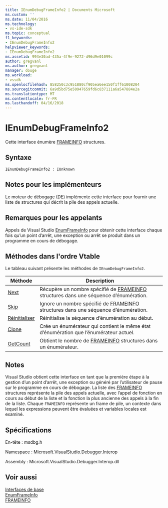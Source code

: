 ```yaml
---
title: IEnumDebugFrameInfo2 | Documents Microsoft
ms.custom: ''
ms.date: 11/04/2016
ms.technology:
- vs-ide-sdk
ms.topic: conceptual
f1_keywords:
- IEnumDebugFrameInfo2
helpviewer_keywords:
- IEnumDebugFrameInfo2
ms.assetid: 994e30ad-435a-4f9e-9272-d96d9e01099c
author: gregvanl
ms.author: gregvanl
manager: douge
ms.workload:
- vssdk
ms.openlocfilehash: 858250c3c951880cf905ea6ee150f1ff61008204
ms.sourcegitcommit: 6a9d5bd75e50947659fd6c837111a6a547884e2a
ms.translationtype: MT
ms.contentlocale: fr-FR
ms.lasthandoff: 04/16/2018
---
```

# <a name="ienumdebugframeinfo2"></a>IEnumDebugFrameInfo2
Cette interface énumère [FRAMEINFO](../../../extensibility/debugger/reference/frameinfo.md) structures.  
  
## <a name="syntax"></a>Syntaxe  
  
```  
IEnumDebugFrameInfo2 : IUnknown  
```  
  
## <a name="notes-for-implementers"></a>Notes pour les implémenteurs  
 Le moteur de débogage (DE) implémente cette interface pour fournir une liste de structures qui décrit la pile des appels actuelle.  
  
## <a name="notes-for-callers"></a>Remarques pour les appelants  
 Appels de Visual Studio [EnumFrameInfo](../../../extensibility/debugger/reference/idebugthread2-enumframeinfo.md) pour obtenir cette interface chaque fois qu’un point d’arrêt, une exception ou arrêt se produit dans un programme en cours de débogage.  
  
## <a name="methods-in-vtable-order"></a>Méthodes dans l'ordre Vtable  
 Le tableau suivant présente les méthodes de `IEnumDebugFrameInfo2`.  
  
|Méthode|Description|  
|------------|-----------------|  
|[Next](../../../extensibility/debugger/reference/ienumdebugframeinfo2-next.md)|Récupère un nombre spécifié de [FRAMEINFO](../../../extensibility/debugger/reference/frameinfo.md) structures dans une séquence d’énumération.|  
|[Skip](../../../extensibility/debugger/reference/ienumdebugframeinfo2-skip.md)|Ignore un nombre spécifié de [FRAMEINFO](../../../extensibility/debugger/reference/frameinfo.md) structures dans une séquence d’énumération.|  
|[Réinitialiser](../../../extensibility/debugger/reference/ienumdebugframeinfo2-reset.md)|Réinitialise la séquence d’énumération au début.|  
|[Clone](../../../extensibility/debugger/reference/ienumdebugframeinfo2-clone.md)|Crée un énumérateur qui contient le même état d’énumération que l’énumérateur actuel.|  
|[GetCount](../../../extensibility/debugger/reference/ienumdebugframeinfo2-getcount.md)|Obtient le nombre de [FRAMEINFO](../../../extensibility/debugger/reference/frameinfo.md) structures dans un énumérateur.|  
  
## <a name="remarks"></a>Notes  
 Visual Studio obtient cette interface en tant que la première étape à la gestion d’un point d’arrêt, une exception ou généré par l’utilisateur de pause sur le programme en cours de débogage. La liste des [FRAMEINFO](../../../extensibility/debugger/reference/frameinfo.md) structures représente la pile des appels actuelle, avec l’appel de fonction en cours au début de la liste et la fonction la plus ancienne des appels à la fin de la liste. Chaque `FRAMEINFO` représente un frame de pile, un contexte dans lequel les expressions peuvent être évaluées et variables locales est examiné.  
  
## <a name="requirements"></a>Spécifications  
 En-tête : msdbg.h  
  
 Namespace : Microsoft.VisualStudio.Debugger.Interop  
  
 Assembly : Microsoft.VisualStudio.Debugger.Interop.dll  
  
## <a name="see-also"></a>Voir aussi  
 [Interfaces de base](../../../extensibility/debugger/reference/core-interfaces.md)   
 [EnumFrameInfo](../../../extensibility/debugger/reference/idebugthread2-enumframeinfo.md)   
 [FRAMEINFO](../../../extensibility/debugger/reference/frameinfo.md)